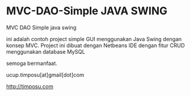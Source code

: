 MVC-DAO-Simple JAVA SWING
=========================

MVC DAO Simple java swing

ini adalah contoh project simple GUI menggunakan Java Swing dengan konsep MVC.
Project ini dibuat dengan Netbeans IDE dengan fitur CRUD menggunakan
database MySQL

 

semoga bermanfaat.

ucup.timposu[at]gmail[dot]com


http://timposu.com
